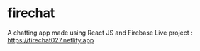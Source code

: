 # firechat
 A chatting app made using React JS and Firebase
 Live project : https://firechat027.netlify.app
